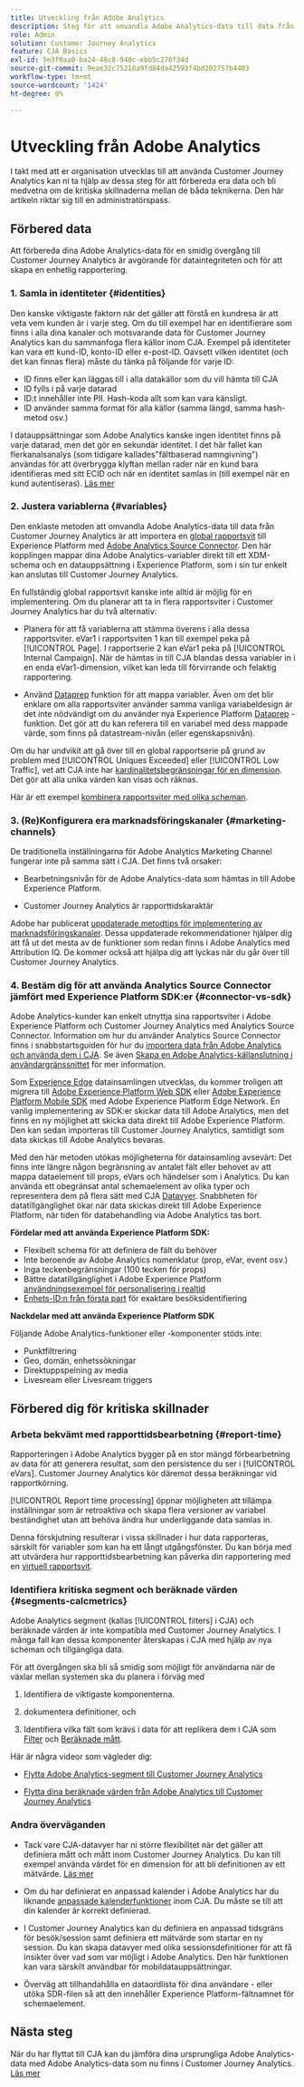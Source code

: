 ```yaml
---
title: Utveckling från Adobe Analytics
description: Steg för att omvandla Adobe Analytics-data till data från Customer Journey Analytics
role: Admin
solution: Customer Journey Analytics
feature: CJA Basics
exl-id: 5e3f0aa0-ba24-48c8-948c-ebb5c270f34d
source-git-commit: 9eae32c75218a9fd84da42593f4bd202757b4403
workflow-type: tm+mt
source-wordcount: '1424'
ht-degree: 0%

---
```


# Utveckling från Adobe Analytics

I takt med att er organisation utvecklas till att använda Customer Journey Analytics kan ni ta hjälp av dessa steg för att förbereda era data och bli medvetna om de kritiska skillnaderna mellan de båda teknikerna. Den här artikeln riktar sig till en administratörspass.

## Förbered data

Att förbereda dina Adobe Analytics-data för en smidig övergång till Customer Journey Analytics är avgörande för dataintegriteten och för att skapa en enhetlig rapportering.

### 1. Samla in identiteter {#identities}

Den kanske viktigaste faktorn när det gäller att förstå en kundresa är att veta vem kunden är i varje steg. Om du till exempel har en identifierare som finns i alla dina kanaler och motsvarande data för Customer Journey Analytics kan du sammanfoga flera källor inom CJA.
Exempel på identiteter kan vara ett kund-ID, konto-ID eller e-post-ID. Oavsett vilken identitet (och det kan finnas flera) måste du tänka på följande för varje ID:

* ID finns eller kan läggas till i alla datakällor som du vill hämta till CJA
* ID fylls i på varje datarad
* ID:t innehåller inte PII. Hash-koda allt som kan vara känsligt.
* ID använder samma format för alla källor (samma längd, samma hash-metod osv.)

I datauppsättningar som Adobe Analytics kanske ingen identitet finns på varje datarad, men det gör en sekundär identitet. I det här fallet kan flerkanalsanalys (som tidigare kallades&quot;fältbaserad namngivning&quot;) användas för att överbrygga klyftan mellan rader när en kund bara identifieras med sitt ECID och när en identitet samlas in (till exempel när en kund autentiseras). [Läs mer](https://experienceleague.adobe.com/docs/analytics-platform/using/cja-connections/cca/overview.html)

### 2. Justera variablerna {#variables}

Den enklaste metoden att omvandla Adobe Analytics-data till data från Customer Journey Analytics är att importera en [global rapportsvit](https://experienceleague.adobe.com/docs/analytics/implementation/prepare/global-rs.html) till Experience Platform med [Adobe Analytics Source Connector](https://experienceleague.adobe.com/docs/experience-platform/sources/ui-tutorials/create/adobe-applications/analytics.html). Den här kopplingen mappar dina Adobe Analytics-variabler direkt till ett XDM-schema och en datauppsättning i Experience Platform, som i sin tur enkelt kan anslutas till Customer Journey Analytics.

En fullständig global rapportsvit kanske inte alltid är möjlig för en implementering. Om du planerar att ta in flera rapportsviter i Customer Journey Analytics har du två alternativ:

* Planera för att få variablerna att stämma överens i alla dessa rapportsviter. eVar1 i rapportsviten 1 kan till exempel peka på [!UICONTROL Page]. I rapportserie 2 kan eVar1 peka på [!UICONTROL Internal Campaign]. När de hämtas in till CJA blandas dessa variabler in i en enda eVar1-dimension, vilket kan leda till förvirrande och felaktig rapportering.

* Använd [Dataprep](https://experienceleague.adobe.com/docs/experience-platform/data-prep/home.html) funktion för att mappa variabler. Även om det blir enklare om alla rapportsviter använder samma vanliga variabeldesign är det inte nödvändigt om du använder nya Experience Platform [Dataprep](https://experienceleague.adobe.com/docs/experience-platform/sources/ui-tutorials/create/adobe-applications/analytics.html#mapping) -funktion. Det gör att du kan referera till en variabel med dess mappade värde, som finns på datastream-nivån (eller egenskapsnivån).

Om du har undvikit att gå över till en global rapportserie på grund av problem med [!UICONTROL Uniques Exceeded] eller [!UICONTROL Low Traffic], vet att CJA inte har [kardinalitetsbegränsningar för en dimension](/help/components/dimensions/high-cardinality.md). Det gör att alla unika värden kan visas och räknas.

Här är ett exempel [kombinera rapportsviter med olika scheman](/help/use-cases/aa-data/combine-report-suites.md).

### 3. (Re)Konfigurera era marknadsföringskanaler {#marketing-channels}

De traditionella inställningarna för Adobe Analytics Marketing Channel fungerar inte på samma sätt i CJA. Det finns två orsaker:

* Bearbetningsnivån för de Adobe Analytics-data som hämtas in till Adobe Experience Platform.

* Customer Journey Analytics är rapporttidskaraktär

Adobe har publicerat [uppdaterade metodtips för implementering av marknadsföringskanaler](https://experienceleague.adobe.com/docs/analytics/components/marketing-channels/mchannel-best-practices.html). Dessa uppdaterade rekommendationer hjälper dig att få ut det mesta av de funktioner som redan finns i Adobe Analytics med Attribution IQ. De kommer också att hjälpa dig att lyckas när du går över till Customer Journey Analytics.

### 4. Bestäm dig för att använda Analytics Source Connector jämfört med Experience Platform SDK:er {#connector-vs-sdk}

Adobe Analytics-kunder kan enkelt utnyttja sina rapportsviter i Adobe Experience Platform och Customer Journey Analytics med Analytics Source Connector. Information om hur du använder Analytics Source Connector finns i snabbstartsguiden för hur du [importera data från Adobe Analytics och använda dem i CJA](../data-ingestion/analytics.md). Se även [Skapa en Adobe Analytics-källanslutning i användargränssnittet](https://experienceleague.adobe.com/docs/experience-platform/sources/ui-tutorials/create/adobe-applications/analytics.html?lang=en) för mer information.

Som [Experience Edge](https://experienceleague.adobe.com/docs/experience-platform/edge/home.html) datainsamlingen utvecklas, du kommer troligen att migrera till [Adobe Experience Platform Web SDK](https://experienceleague.adobe.com/docs/web-sdk.html) eller [Adobe Experience Platform Mobile SDK](https://experienceleague.adobe.com/docs/mobile.html) med Adobe Experience Platform Edge Network. En vanlig implementering av SDK:er skickar data till Adobe Analytics, men det finns en ny möjlighet att skicka data direkt till Adobe Experience Platform. Den kan sedan importeras till Customer Journey Analytics, samtidigt som data skickas till Adobe Analytics bevaras.

Med den här metoden utökas möjligheterna för datainsamling avsevärt: Det finns inte längre någon begränsning av antalet fält eller behovet av att mappa dataelement till props, eVars och händelser som i Analytics. Du kan använda ett obegränsat antal schemaelement av olika typer och representera dem på flera sätt med CJA [Datavyer](/help/data-views/data-views.md). Snabbheten för datatillgänglighet ökar när data skickas direkt till Adobe Experience Platform, när tiden för databehandling via Adobe Analytics tas bort.

**Fördelar med att använda Experience Platform SDK:**

* Flexibelt schema för att definiera de fält du behöver
* Inte beroende av Adobe Analytics nomenklatur (prop, eVar, event osv.)
* Inga teckenbegränsningar (100 tecken för props)
* Bättre datatillgänglighet i Adobe Experience Platform [användningsexempel för personalisering i realtid](https://experienceleague.adobe.com/docs/experience-platform/destinations/ui/activate/configure-personalization-destinations.html?lang=en)
* [Enhets-ID:n från första part](https://experienceleague.adobe.com/docs/experience-platform/edge/identity/first-party-device-ids.html?lang=en) för exaktare besöksidentifiering

**Nackdelar med att använda Experience Platform SDK**

Följande Adobe Analytics-funktioner eller -komponenter stöds inte:

* Punktfiltrering
* Geo, domän, enhetssökningar
* Direktuppspelning av media
* Livesream eller Livesream triggers

## Förbered dig för kritiska skillnader

### Arbeta bekvämt med rapporttidsbearbetning {#report-time}

Rapporteringen i Adobe Analytics bygger på en stor mängd förbearbetning av data för att generera resultat, som den persistence du ser i [!UICONTROL eVars]. Customer Journey Analytics kör däremot dessa beräkningar vid rapportkörning.

[!UICONTROL Report time processing] öppnar möjligheten att tillämpa inställningar som är retroaktiva och skapa flera versioner av variabel beständighet utan att behöva ändra hur underliggande data samlas in.

Denna förskjutning resulterar i vissa skillnader i hur data rapporteras, särskilt för variabler som kan ha ett långt utgångsfönster. Du kan börja med att utvärdera hur rapporttidsbearbetning kan påverka din rapportering med en [virtuell rapportsvit](https://experienceleague.adobe.com/docs/analytics/components/virtual-report-suites/vrs-report-time-processing.html).

### Identifiera kritiska segment och beräknade värden {#segments-calcmetrics}

Adobe Analytics segment (kallas [!UICONTROL filters] i CJA) och beräknade värden är inte kompatibla med Customer Journey Analytics. I många fall kan dessa komponenter återskapas i CJA med hjälp av nya scheman och tillgängliga data.

För att övergången ska bli så smidig som möjligt för användarna när de växlar mellan systemen ska du planera i förväg med

1. Identifiera de viktigaste komponenterna.

2. dokumentera definitioner, och

3. Identifiera vilka fält som krävs i data för att replikera dem i CJA som [Filter](/help/components/filters/filters-overview.md) och [Beräknade mått](/help/components/calc-metrics/calc-metr-overview.md).

Här är några videor som vägleder dig:

* [Flytta Adobe Analytics-segment till Customer Journey Analytics](https://experienceleague.adobe.com/docs/customer-journey-analytics-learn/tutorials/moving-adobe-analytics-segments-to-customer-journey-analytics.html)

* [Flytta dina beräknade värden från Adobe Analytics till Customer Journey Analytics](https://experienceleague.adobe.com/docs/customer-journey-analytics-learn/tutorials/components/calc-metrics/moving-your-calculated-metrics-from-adobe-analytics-to-customer-journey-analytics.html?lang=en)

### Andra överväganden

* Tack vare CJA-datavyer har ni större flexibilitet när det gäller att definiera mått och mått inom Customer Journey Analytics. Du kan till exempel använda värdet för en dimension för att bli definitionen av ett mätvärde. [Läs mer](/help/use-cases/data-views/data-views-usecases.md)

* Om du har definierat en anpassad kalender i Adobe Analytics har du liknande [anpassade kalenderfunktioner](/help/components/date-ranges/custom-date-ranges.md) inom CJA. Du måste se till att din kalender är korrekt definierad.

* I Customer Journey Analytics kan du definiera en anpassad tidsgräns för besök/session samt definiera ett mätvärde som startar en ny session. Du kan skapa datavyer med olika sessionsdefinitioner för att få insikter över vad som var möjligt i Adobe Analytics. Den här funktionen kan vara särskilt användbar för mobildatauppsättningar.

* Överväg att tillhandahålla en dataordlista för dina användare - eller utöka SDR-filen så att den innehåller Experience Platform-fältnamnet för schemaelement.

## Nästa steg

När du har flyttat till CJA kan du jämföra dina ursprungliga Adobe Analytics-data med Adobe Analytics-data som nu finns i Customer Journey Analytics. [Läs mer](/help/troubleshooting/compare.md)
